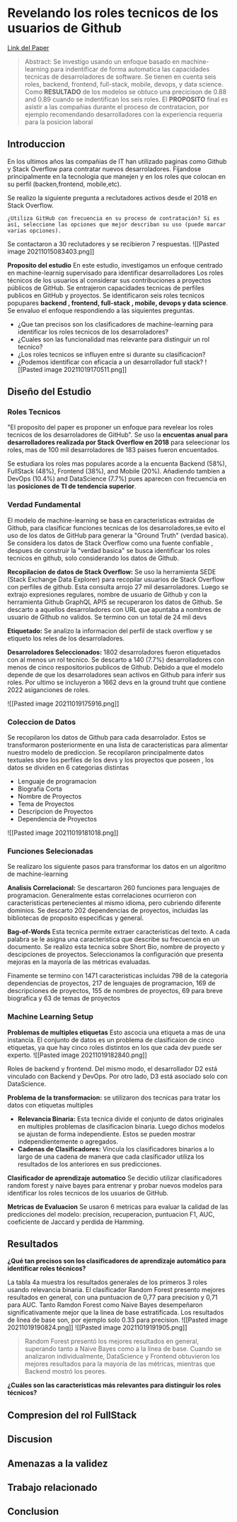 # Revelando los roles tecnicos de los usuarios de Github
[Link del Paper](https://drive.google.com/file/d/1VOTeTqWcxPsdZfGK5-zU_pk6tGreqRQk/view)

>Abstract: Se investigo usando un enfoque basado en machine-learning para indentificar de forma automatica las capacidades tecnicas de desarroladores de software. Se tienen en cuenta seis roles, backend, frontend, full-stack, mobile, devops, y data science.
>Como **RESULTADO** de los modelos se obtuco una precicison de 0.88 and 0.89 cuando se indentifican los seis roles.
>El **PROPOSITO** final es asistir a las compañias durante el proceso de contratacion, por ejemplo recomendando desarrolladores con la experiencia requeria para la posicion laboral

## Introduccion
En los ultimos años las compañias de IT han utilizado paginas como Github y Stack Overflow para contratar nuevos desarroladores. Fijandose principalmente en la tecnologia que manejen y en los roles que colocan en su perfil (backen,frontend, mobile,etc).

Se realizo la siguiente pregunta a reclutadores activos desde el 2018 en Stack Overflow.

`¿Utiliza GitHub con frecuencia en su proceso de contratación? Si es así, seleccione las opciones que mejor describan
su uso (puede marcar varias opciones).`

Se contactaron a 30 reclutadores y se recibieron 7 respuestas.
![[Pasted image 20211015083403.png]]

**Proposito del estudio**
En este estudio, investigamos un enfoque centrado en machine-learnig supervisado para identificar desarrolladores Los roles técnicos de los usuarios al considerar sus contribuciones a proyectos públicos de GitHub. Se entrajeron capacidades tecnicas de perfiles publicos en GitHub y proyectos.  Se identificaron seis roles tecnicos popupares **backend , frontend, full-stack , mobile, devops y data science**. Se envaluo el enfoque respondiendo a las siquientes preguntas.

- ¿Que tan precisos son los clasificadores de machine-learning para identificar los roles tecnicos de los desarroladores?
- ¿Cuales son las funcionalidad mas relevante para distinguir un rol tecnico?
- ¿Los roles tecnicos se influyen entre si durante su clasificacion?
- ¿Podemos identificar con eficacia a un desarrollador full stack?
![[Pasted image 20211019170511.png]]



## Diseño del Estudio
### Roles Tecnicos
"El proposito del paper es proponer un enfoque para revelear los roles tecnicos de los desarroladores de GitHub". Se uso la **encuentas anual para desarrolladores realizada por Stack Overflow en 2018** para seleecionar los roles, mas de 100 mil desarroladores de 183 paises fueron encuentados. 

Se estudiara los roles mas populares acorde a la encuenta Backend (58%), FullStack (48%), Frontend (38%), and Mobile (20%). Añadiendo tambien a DevOps (10.4%) and DataScience (7.7%) pues aparecen con frecuencia en las **posiciones de TI de tendencia superior**.
### Verdad Fundamental 
El modelo de machine-learning se basa en caracteristicas extraidas de Github, para clasificar funciones tecnicas de los desarroladores,se evito el uso de los datos de GitHub para generar la "Ground Truth" (verdad basica). Se considera los datos de Stack Overflow como una fuente confiable , despues de construir la "verdad basica" se busca identificar los roles tecnicos en github, solo considerando los datos de Github.

**Recopilacion de datos de Stack Overflow:** Se uso la herramienta SEDE (Stack Exchange Data Explorer) para recopilar usuarios de Stack Overflow con perfiles de github. Esta consulta arrojo 27 mil desarroladores. Luego se extrajo expresiones regulares, nombre de usuario de Github y con la herramienta Github GraphQL API5 se recuperaron los datos de Github. Se descarto a aquellos desarroladores con URL que apuntaba a nombres de usuario de Github no validos. Se termino con un total de 24 mil devs

**Etiquetado:** Se analizo la informacion del perfil de stack overflow y se etiqueto los reles de los desarroladores.

**Desarroladores Seleccionados:** 1802 desarroladores fueron etiquetados con al menos un rol tecnico. Se descarto a 140 (7.7%) desarrolladores con menos de cinco respositorios publicos de Github. Debido a que el modelo depende de que los desarroladores sean activos en Github para inferir sus roles. Por ultimo se incluyeron a 1662 devs en la ground truht que contiene 2022 asiganciones de roles.

![[Pasted image 20211019175916.png]]
### Coleccion de Datos
Se recopilaron los datos de Github para cada desarrolador. Estos se transformaron posteriormente en una lista de caracteristicas para alimentar nuestro modelo de prediccion. Se recopilaron principalmente datos textuales sbre los perfiles de los devs y los proyectos que poseen , los datos se dividen en 6 categorias distintas
- Lenguaje de programacion
- Biografia Corta
- Nombre de Proyectos
- Tema de Proyectos
- Descripcion de Proyectos
- Dependencia de Proyectos

![[Pasted image 20211019181018.png]]
### Funciones Selecionadas
Se realizaro los siguiente pasos para transformar los datos en un algoritmo de machine-learning

**Analisis Correlacional:**  Se descartaron 260 funciones para lenguajes de programacion. Generalmente estas correlaciones ocurrieron con caracteristicas pertenecientes al mismo idioma, pero cubriendo diferente dominios. Se descarto 202 dependencias de proyectos, incluidas las bibliotecas de proposito especificas y general.

**Bag-of-Words** Esta tecnica permite extraer caracteristicas del texto. A cada palabra se le asigna una caracteristica que describe su frecuencia en un documento. Se realizo esta tecnica sobre Short Bio, nombre de proyecto y descipciones de proyectos. Seleccionamos la configuración que presenta mejoras en la mayoría de las métricas evaluadas. 

Finamente se termino con 1471 caracteristicas incluidas 798 de la categoria dependencias de proyectos, 217 de lenguajes de programacion, 169 de descripciones de proyectos, 155 de nombres de proyectos, 69 para breve biografica y 63 de temas de proyectos

### Machine Learning Setup
**Problemas de multiples etiquetas** Esto ascocia una etiqueta a mas de una instancia. El conjunto de datos es un problema de clasificaion de cinco etiquetas, ya que hay cinco roles distintos en los que cada dev puede ser experto. 
![[Pasted image 20211019182840.png]]

Roles de backend y frontend. Del mismo modo, el desarrollador D2 está vinculado con Backend y DevOps. Por otro lado, D3 está asociado solo con DataScience.

**Problema de la transformacion:** se utilizaron dos tecnicas para tratar los datos con etiquetas multiples
- **Relevancia Binaria:** Esta tecnica divide el conjunto de datos originales en multiples problemas de clasificacion binaria. Luego dichos modelos se ajustan de forma independiente. Estos se pueden mostrar independientemente o agregados.
- **Cadenas de Clasificadores:** Vincula los clasificadores binarios a lo largo de una cadena de manera que cada clasificador utiliza los resultados de los anteriores en sus predicciones.

**Clasificador de aprendizaje automatico** Se decidio utilizar clasificadores random forest y naive bayes para entrenar y probar nuevos modelos para identificar los roles tecnicos de los usuarios de GitHub. 

**Metricas de Evaluacion** Se usaron 6 metricas para evaluar la calidad de las predicciones del modelo: precision, recuperacion, puntuacion F1, AUC, coeficiente de Jaccard y perdida de Hamming. 

## Resultados
**¿Qué tan precisos son los clasificadores de aprendizaje automático para identificar roles técnicos?**

La tabla 4a muestra los resultados generales de los primeros 3 roles usando relevancia binaria. El clasificador Random Forest presento mejores resultados en general, con una puntuacion de 0,77 para precision y 0,71 para AUC. Tanto Ramdon Forest como Naive Bayes desempeñaron significativamente mejor que la linea de base estratificada. Los resultados de linea de base son, por ejemplo solo 0.33 para precision.
![[Pasted image 20211019190824.png]]
![[Pasted image 20211019191905.png]]

> Random Forest presentó los mejores resultados en general, superando tanto a Naive Bayes como a la línea de base. Cuando se analizaron individualmente, DataScience y Frontend obtuvieron los mejores resultados para la mayoría de las métricas, mientras que Backend mostró los peores.

**¿Cuáles son las características más relevantes para distinguir los roles técnicos?**

## Compresion del rol FullStack
## Discusion
## Amenazas a la validez
## Trabajo relacionado
## Conclusion






